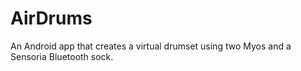# AirDrums
An Android app that creates a virtual drumset using two Myos and a Sensoria Bluetooth sock.
